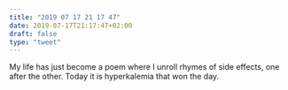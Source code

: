 ```yaml
---
title: "2019 07 17 21 17 47"
date: 2019-07-17T21:17:47+02:00
draft: false
type: "tweet"
---
```

My life has just become a poem where I unroll rhymes of side effects, one after the other. Today it is hyperkalemia that won the day.
